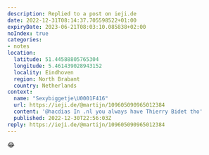 ```yaml
---
description: Replied to a post on ieji.de
date: 2022-12-31T08:14:37.705598522+01:00
expiryDate: 2023-06-21T08:03:10.085838+02:00
noIndex: true
categories:
- notes
location:
  latitude: 51.44588805765304
  longitude: 5.461439028943152
  locality: Eindhoven
  region: North Brabant
  country: Netherlands
context:
  name: "Sexybiggetje\U0001F416"
  url: https://ieji.de/@martijn/109605090965012384
  content: '@hacdias In .nl you always have Thierry Bidet tho'
  published: 2022-12-30T22:56:03Z
reply: https://ieji.de/@martijn/109605090965012384
---
```


😂
